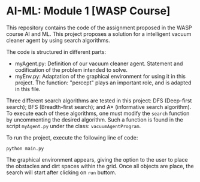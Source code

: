 # AI-ML: Module 1 [WASP Course]

This repository contains the code of the assignment proposed in the WASP course AI and ML. 
This project proposes a solution for a intelligent vacuum cleaner agent by using search algorithms. 

The code is structured in different parts:
* myAgent.py: Definition of our vacuum cleaner agent. Statement and codification of the problem intended to solve.
* myEnv.py: Adaptation of the graphical environment for using it in this project. The function: "percept" plays an 
important role, and is adapted in this file.

Three different search algorithms are tested in this project: DFS (Deep-first search); BFS (Breadth-first search); and 
A* (informative search algorithm). To execute each of these algorithms, one must modify the `search` function by uncommenting
the desired algorithm. Such a function is found in the script ``myAgent.py`` under the class: `vacuumAgentProgram`.

To run the project, execute the following line of code:
```
python main.py
```
The graphical environment appears, giving the option to the user to place the obstacles and dirt spaces within the grid.
Once all objects are place, the search will start after clicking on ``run`` buttom.
